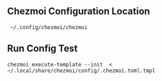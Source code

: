 
## Chezmoi Configuration Location
```
 ~/.config/chezmoi/chezmoi
```

## Run Config Test
```
chezmoi execute-template --init  < ~/.local/share/chezmoi/config/.chezmoi.toml.tmpl
```